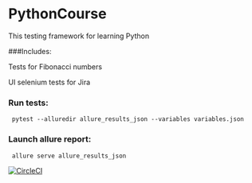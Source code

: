 # PythonCourse

This testing framework for learning Python

###Includes:

Tests for Fibonacci numbers

UI selenium tests for Jira


### Run tests:

` pytest --alluredir allure_results_json --variables variables.json`

### Launch allure report:

` allure serve allure_results_json`

[![CircleCI](https://circleci.com/gh/ysmirnova/PythonCourse.svg?style=svg)](https://circleci.com/gh/ysmirnova/PythonCourse)
